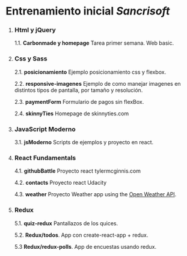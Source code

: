 # Entrenamiento inicial *Sancrisoft*

1. ### Html y jQuery

    1.1. **Carbonmade y homepage**  Tarea primer semana. Web basic.

2. ### Css y Sass

    2.1. **posicionamiento**  Ejemplo posicionamiento css y flexbox.

    2.2. **responsive-imagenes** Ejemplo de como manejar imagenes en distintos tipos de pantalla, por tamaño y resolución.

    2.3. **paymentForm** Formulario de pagos sin flexBox.

    2.4. **skinnyTies** Homepage de skinnyties.com

3. ### JavaScript Moderno

    3.1. **jsModerno** Scripts de ejemplos y proyecto en react.

4. ### React Fundamentals

    4.1. **githubBattle** Proyecto react tylermcginnis.com

    4.2. **contacts** Proyecto react Udacity

    4.3. **weather** Proyecto Weather app using the [Open Weather API](http://openweathermap.org/api).

5. ### Redux

    5.1. **quiz-redux** Pantallazos de los quices.

    5.2. **Redux/todos**.  App con create-react-app + redux.

    5.3 **Redux/redux-polls**.  App de encuestas usando redux.

